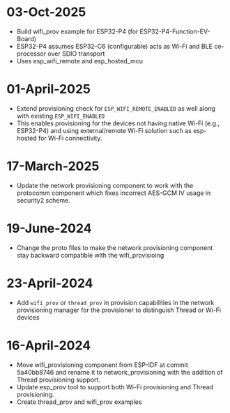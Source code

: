 # 03-Oct-2025

- Build wifi_prov example for ESP32-P4 (for ESP32-P4-Function-EV-Board)
- ESP32-P4 assumes ESP32-C6 (configurable) acts as Wi-Fi and BLE co-processor over SDIO transport
- Uses esp_wifi_remote and esp_hosted_mcu

# 01-April-2025

- Extend provisioning check for `ESP_WIFI_REMOTE_ENABLED` as well along with existing `ESP_WIFI_ENABLED`
- This enables provisioning for the devices not having native Wi-Fi (e.g., ESP32-P4) and using external/remote Wi-Fi solution such as esp-hosted for Wi-Fi connectivity.

# 17-March-2025

- Update the network provisioning component to work with the protocomm component which fixes incorrect AES-GCM IV usage in security2 scheme.

# 19-June-2024

- Change the proto files to make the network provisioning component stay backward compatible with the wifi_provisioing

# 23-April-2024

- Add `wifi_prov` or `thread_prov` in provision capabilities in the network provisioning manager for the provisioner to distinguish Thread or Wi-Fi devices

# 16-April-2024

- Move wifi_provisioning component from ESP-IDF at commit 5a40bb8746 and rename it to network_provisioning with the addition of Thread provisioning support.
- Update esp_prov tool to support both Wi-Fi provisioning and Thread provisioning.
- Create thread_prov and wifi_prov examples
